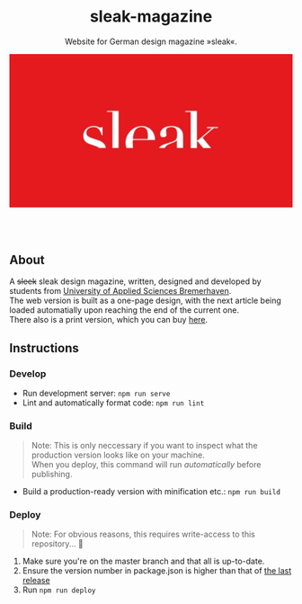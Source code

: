 <h1 align="center">sleak-magazine</h1>

<p align="center">Website for German design magazine »sleak«.</p>

<p align="center"><a href="https://sleak-mag.design"><img alt="sleak logo on red background" src="./static/sleak.jpg" width="550"></a></p>

&nbsp;  
&nbsp;

## About

A ~~sleek~~ sleak design magazine, written, designed and developed by students from [University of Applied Sciences Bremerhaven](https://www.hs-bremerhaven.de/start/).  
The web version is built as a one-page design, with the next article being loaded automatially upon reaching the end of the current one.  
There also is a print version, which you can buy [here](https://sleak-mag.design/print).

## Instructions

### Develop

- Run development server: `npm run serve`
- Lint and automatically format code: `npm run lint`

### Build

> Note: This is only neccessary if you want to inspect what the production version looks like on your machine.  
>  When you deploy, this command will run _automatically_ before publishing.

- Build a production-ready version with minification etc.: `npm run build`

### Deploy

> Note: For obvious reasons, this requires write-access to this repository... 🔐

1. Make sure you're on the master branch and that all is up-to-date.
2. Ensure the version number in package.json is higher than that of [the last release](https://github.com/jonaskuske/sleak-magazine/releases)
3. Run `npm run deploy`
